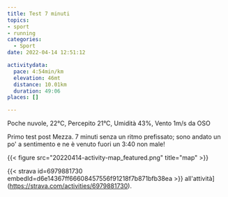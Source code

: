```yaml
---
title: Test 7 minuti
topics:
- sport
- running
categories: 
  - Sport
date: 2022-04-14 12:51:12

activitydata:
  pace: 4:54min/km
  elevation: 46mt
  distance: 10.01km
  duration: 49:06
places: []

---
```


Poche nuvole, 22°C, Percepito 21°C, Umidità 43%, Vento 1m/s da OSO

<!--more-->

Primo test post Mezza.
7 minuti senza un ritmo prefissato; sono andato un po' a sentimento e ne è venuto fuori un 3:40 non male!

{{<  figure src="20220414-activity-map_featured.png" title="map" >}}

{{< strava id=6979881730 embedId=d6e14367ff66608457556f91218f7b871bfb38ea >}} all'attività](https://strava.com/activities/6979881730).
